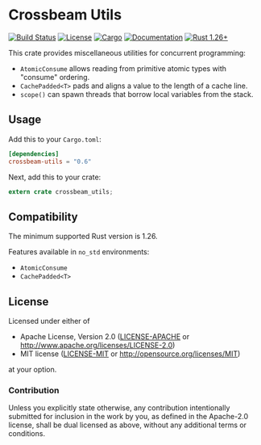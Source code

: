 # Crossbeam Utils

[![Build Status](https://travis-ci.org/crossbeam-rs/crossbeam.svg?branch=master)](
https://travis-ci.org/crossbeam-rs/crossbeam)
[![License](https://img.shields.io/badge/license-MIT%2FApache--2.0-blue.svg)](
https://github.com/crossbeam-rs/crossbeam-utils/tree/master/src)
[![Cargo](https://img.shields.io/crates/v/crossbeam-utils.svg)](
https://crates.io/crates/crossbeam-utils)
[![Documentation](https://docs.rs/crossbeam-utils/badge.svg)](
https://docs.rs/crossbeam-utils)
[![Rust 1.26+](https://img.shields.io/badge/rust-1.26+-lightgray.svg)](
https://www.rust-lang.org)

This crate provides miscellaneous utilities for concurrent programming:

* `AtomicConsume` allows reading from primitive atomic types with "consume" ordering.
* `CachePadded<T>` pads and aligns a value to the length of a cache line.
* `scope()` can spawn threads that borrow local variables from the stack. 

## Usage

Add this to your `Cargo.toml`:

```toml
[dependencies]
crossbeam-utils = "0.6"
```

Next, add this to your crate:

```rust
extern crate crossbeam_utils;
```

## Compatibility

The minimum supported Rust version is 1.26.

Features available in `no_std` environments:

* `AtomicConsume`
* `CachePadded<T>`

## License

Licensed under either of

 * Apache License, Version 2.0 ([LICENSE-APACHE](LICENSE-APACHE) or http://www.apache.org/licenses/LICENSE-2.0)
 * MIT license ([LICENSE-MIT](LICENSE-MIT) or http://opensource.org/licenses/MIT)

at your option.

### Contribution

Unless you explicitly state otherwise, any contribution intentionally submitted
for inclusion in the work by you, as defined in the Apache-2.0 license, shall be
dual licensed as above, without any additional terms or conditions.
